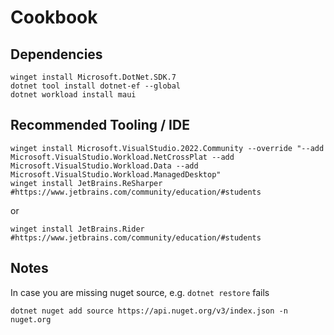 # Cookbook

## Dependencies

```pwsh
winget install Microsoft.DotNet.SDK.7
dotnet tool install dotnet-ef --global
dotnet workload install maui
```

## Recommended Tooling / IDE

```
winget install Microsoft.VisualStudio.2022.Community --override "--add Microsoft.VisualStudio.Workload.NetCrossPlat --add Microsoft.VisualStudio.Workload.Data --add Microsoft.VisualStudio.Workload.ManagedDesktop"
winget install JetBrains.ReSharper #https://www.jetbrains.com/community/education/#students
```

or 

```
winget install JetBrains.Rider #https://www.jetbrains.com/community/education/#students
```

## Notes

In case you are missing nuget source, e.g. `dotnet restore` fails

```
dotnet nuget add source https://api.nuget.org/v3/index.json -n nuget.org
```
